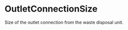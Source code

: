 OutletConnectionSize
====================

Size of the outlet connection from the waste disposal unit.
